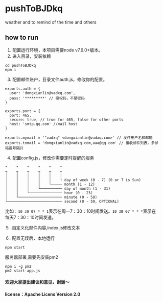 # pushToBJDkq
weather and to remind of the time and others

## how to run 

1. 配置运行环境，本项目需要node v7.6.0+版本。
2. 进入目录，安装依赖
```
cd pushToBJDkq
npm i
```
3. 配置邮件账户，目录文件auth.js，修改你的配置。

```
exports.auth = {
  user: 'dongxianlin@vadxq.com',
  pass: '*********' // 授权码，不是密码
}

exports.port = {
  port: 465,
  secure: true, // true for 465, false for other ports
  host: 'smtp.qq.com' //mail host
}

exports.mymail = '"vadxq" <dongxianlin@vadxq.com>' // 发件用户名和邮箱
exports.tomail = 'dongxianlin@vadxq.com,aaa@qq.com' // 接收邮件列表，多邮箱逗号隔开

```
4. 配置config.js，修改你需要定时提醒的服务
```
*    *    *    *    *    *
┬    ┬    ┬    ┬    ┬    ┬
│    │    │    │    │    |
│    │    │    │    │    └ day of week (0 - 7) (0 or 7 is Sun)
│    │    │    │    └───── month (1 - 12)
│    │    │    └────────── day of month (1 - 31)
│    │    └─────────────── hour (0 - 23)
│    └──────────────────── minute (0 - 59)
└───────────────────────── second (0 - 59, OPTIONAL)
```

比如：``` 10 30 07 * * 1 ```表示在周一7：30：10时间发送。``` 10 30 07 * * * ```表示在每天7：30：10时间发送。

５. 自定义化邮件内容,index.js修改文本

６. 
配置无误后，本地运行
``` 
npm start 
```

服务器部署,需要先安装pm2
``` 
npm i -g pm2
pm2 start app.js

```

#### 欢迎大家提出建议和意见，谢谢～

#### license：Apache Licens Version 2.0
